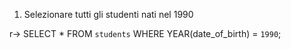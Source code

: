 1. Selezionare tutti gli studenti nati nel 1990

r-> 
SELECT * FROM `students` WHERE YEAR(date_of_birth) = `1990`;

